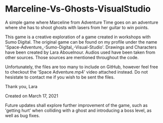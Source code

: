 # Marceline-Vs-Ghosts-VisualStudio
A simple game where Marceline from Adventure Time goes on an adventure where she has to shoot ghosts with lasers from her guitar to win points.

This game is a creative exploration of a game created in workshops with Sumo Digital. 
The original game can be found on my profile under the name 'Space-Adventure_-Sumo-Digital_-Visual-Studio'.
Drawings and Characters have been created by Lara Abouelnour.
Audios used have been taken from other sources. Those sources are mentioned throughout the code.

Unfortunately, the files are too many to include on GitHub, however feel free to checkout the 'Space Adventure.mp4' video attached instead. 
Do not hesistate to contact me if you wish to be sent the files.

Thank you,
Lara

Created on March 17, 2021


Future updates shall explore further improvement of the game, such as 'getting hurt' when colliding with a ghost and introducing a boss level, as well as bug fixes.
